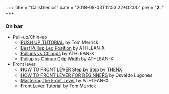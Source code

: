 +++
title = "Calisthenics"
date = "2018-08-03T12:53:22+02:00"
pre = "<b>2. </b>"
+++

### On bar

* Pull-up/Chin-up
  * [PUSH UP TUTORIAL](https://youtu.be/yvgp8R0fbWg) by Tom Merrick
  * [Best Pullup Leg Position](https://youtu.be/7KG5UCkNU9U) by ATHLEAN-X
  * [Pullups vs Chinups](https://youtu.be/_XH6TV4HZuc) by ATHLEAN-X
  * [Pullup vs Chinup Grip Width](https://youtu.be/vY9avl0B1I0) by ATHLEAN-X
* Front lever
  * [HOW TO FRONT LEVER Step by Step](https://youtu.be/Ev2caBjnwRo) by THENX
  * [HOW TO FRONT LEVER FOR BEGINNERS](https://youtu.be/X3cBwpEjaHs) by Osvaldo Lugones
  * [Mastering the Front Lever](https://youtu.be/eXYCKTwK9EI) by ATHLEAN-X
  * [Front Lever Tutorial](https://youtu.be/abT3pEtoBh4) by Tom Merrick
